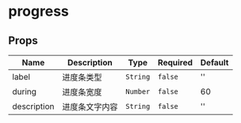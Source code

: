 # progress

## Props

<!-- @vuese:progress:props:start -->
|Name|Description|Type|Required|Default|
|---|---|---|---|---|
|label|进度条类型|`String`|`false`|''|
|during|进度条宽度|`Number`|`false`|60|
|description|进度条文字内容|`String`|`false`|''|

<!-- @vuese:progress:props:end -->


